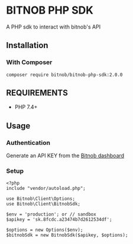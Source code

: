 # BITNOB PHP SDK
A PHP sdk to interact with bitnob's API

## Installation  

### With Composer

`composer require bitnob/bitnob-php-sdk:2.0.0`

## REQUIREMENTS
- PHP 7.4+

## Usage
### Authentication
Generate an API KEY from the <a href="https://app.bitnob.co" target="_blank">Bitnob dashboard</a>

### Setup

```
<?php
include "vendor/autoload.php";

use Bitnob\Client\Options;
use Bitnob\Client\BitnobSdk;

$env = 'production'; or // sandbox
$apikey = 'sk.8fcdc.a23474b7d2612534df';

$options = new Options($env);
$bitnobSdk = new BitnobSdk($apikey, $options);
```